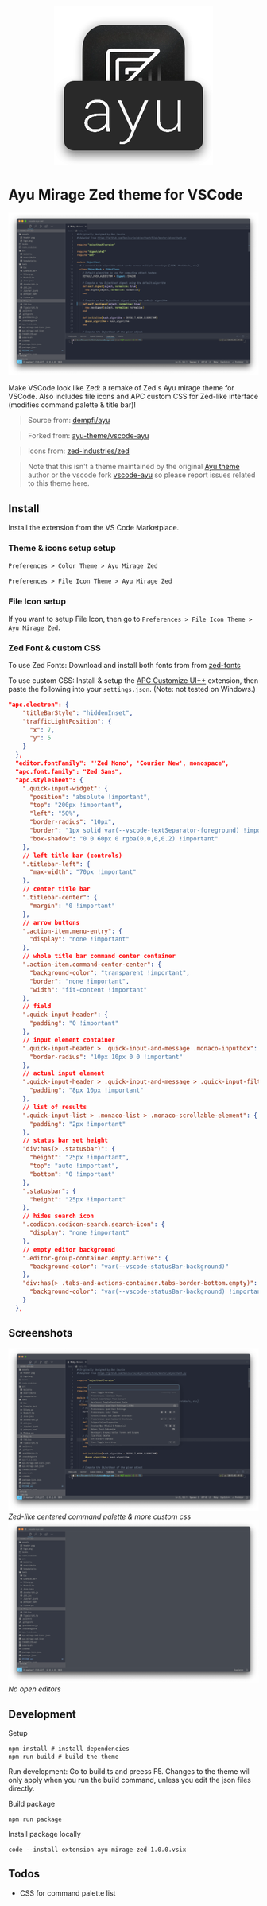 <p align="center">
  <img src="assets/logo.png" alt="vscode-ayu">
</p>

# Ayu Mirage Zed theme for VSCode

![screen1](assets/scrn1.png)

Make VSCode look like Zed: a remake of Zed's Ayu mirage theme for VSCode. Also includes file icons and APC custom CSS for Zed-like interface (modifies command palette & title bar)!

> Source from: [dempfi/ayu](https://github.com/dempfi/ayu)

> Forked from: [ayu-theme/vscode-ayu](https://github.com/ayu-theme/vscode-ayu)

> Icons from: [zed-industries/zed](https://github.com/zed-industries/zed/tree/main/assets/icons/file_icons)

> Note that this isn't a theme maintained by the original [Ayu theme](https://github.com/dempfi/ayu) author or the vscode fork [vscode-ayu](https://github.com/dempfi/ayu) so please report issues related to this theme here.

## Install

Install the extension from the VS Code Marketplace.

### Theme & icons setup setup

`Preferences > Color Theme > Ayu Mirage Zed`

`Preferences > File Icon Theme > Ayu Mirage Zed`

### File Icon setup

If you want to setup File Icon, then go to `Preferences > File Icon Theme > Ayu Mirage Zed`.

### Zed Font & custom CSS

To use Zed Fonts: Download and install both fonts from from [zed-fonts](https://github.com/zed-industries/zed-fonts)

To use custom CSS: Install & setup the [APC Customize UI++](https://marketplace.visualstudio.com/items?itemName=drcika.apc-extension) extension, then paste the following into your `settings.json`. (Note: not tested on Windows.)

```json
"apc.electron": {
    "titleBarStyle": "hiddenInset",
    "trafficLightPosition": {
      "x": 7,
      "y": 5
    }
  },
  "editor.fontFamily": "'Zed Mono', 'Courier New', monospace",
  "apc.font.family": "Zed Sans",
  "apc.stylesheet": {
    ".quick-input-widget": {
      "position": "absolute !important",
      "top": "200px !important",
      "left": "50%",
      "border-radius": "10px",
      "border": "1px solid var(--vscode-textSeparator-foreground) !important",
      "box-shadow": "0 0 60px 0 rgba(0,0,0,0.2) !important"
    },
    // left title bar (controls)
    ".titlebar-left": {
      "max-width": "70px !important"
    },
    // center title bar
    ".titlebar-center": {
      "margin": "0 !important"
    },
    // arrow buttons
    ".action-item.menu-entry": {
      "display": "none !important"
    },
    // whole title bar command center container
    ".action-item.command-center-center": {
      "background-color": "transparent !important",
      "border": "none !important",
      "width": "fit-content !important"
    },
    // field
    ".quick-input-header": {
      "padding": "0 !important"
    },
    // input element container
    ".quick-input-header > .quick-input-and-message .monaco-inputbox": {
      "border-radius": "10px 10px 0 0 !important"
    },
    // actual input element
    ".quick-input-header > .quick-input-and-message > .quick-input-filter > .quick-input-box input": {
      "padding": "8px 10px !important"
    },
    // list of results
    ".quick-input-list > .monaco-list > .monaco-scrollable-element": {
      "padding": "2px !important"
    },
    // status bar set height
    "div:has(> .statusbar)": {
      "height": "25px !important",
      "top": "auto !important",
      "bottom": "0 !important"
    },
    ".statusbar": {
      "height": "25px !important"
    },
    // hides search icon
    ".codicon.codicon-search.search-icon": {
      "display": "none !important"
    },
    // empty editor background
    ".editor-group-container.empty.active": {
      "background-color": "var(--vscode-statusBar-background)"
    },
    "div:has(> .tabs-and-actions-container.tabs-border-bottom.empty)": {
      "background-color": "var(--vscode-statusBar-background) !important"
    }
  },
```

## Screenshots

![screen2](assets/scrn2.png)
_Zed-like centered command palette & more custom css_
![screen3](assets/scrn3.png)
_No open editors_

## Development

Setup

```shell
npm install # install dependencies
npm run build # build the theme
```

Run development: Go to build.ts and preess F5. Changes to the theme will only apply when you run the build command, unless you edit the json files directly.

Build package

```shell
npm run package
```

Install package locally

```shell
code --install-extension ayu-mirage-zed-1.0.0.vsix
```

## Todos

- CSS for command palette list
